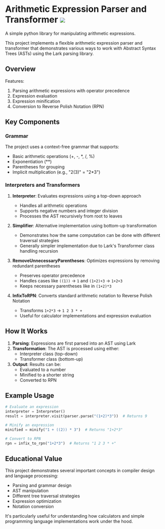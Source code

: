 # Arithmetic Expression Parser and Transformer ![](https://github.com/finnless/arithmetic/workflows/tests/badge.svg)

A simple python library for manipulating arithmetic expressions.

This project implements a flexible arithmetic expression parser and transformer that demonstrates various ways to work with Abstract Syntax Trees (ASTs) using the Lark parsing library.

## Overview

Features:
1. Parsing arithmetic expressions with operator precedence
2. Expression evaluation
3. Expression minification
4. Conversion to Reverse Polish Notation (RPN)

## Key Components

### Grammar
The project uses a context-free grammar that supports:
- Basic arithmetic operations (+, -, *, /, %)
- Exponentiation (**)
- Parentheses for grouping
- Implicit multiplication (e.g., "2(3)" = "2*3")

### Interpreters and Transformers

1. **Interpreter**: Evaluates expressions using a top-down approach
   - Handles all arithmetic operations
   - Supports negative numbers and integer division
   - Processes the AST recursively from root to leaves

2. **Simplifier**: Alternative implementation using bottom-up transformation
   - Demonstrates how the same computation can be done with different traversal strategies
   - Generally simpler implementation due to Lark's Transformer class handling recursion

3. **RemoveUnnecessaryParentheses**: Optimizes expressions by removing redundant parentheses
   - Preserves operator precedence
   - Handles cases like `((1))` → `1` and `(1+2)+3` → `1+2+3`
   - Keeps necessary parentheses like in `(1+2)*3`

4. **InfixToRPN**: Converts standard arithmetic notation to Reverse Polish Notation
   - Transforms `1+2*3` → `1 2 3 * +`
   - Useful for calculator implementations and expression evaluation

## How It Works

1. **Parsing**: Expressions are first parsed into an AST using Lark
2. **Transformation**: The AST is processed using either:
   - Interpreter class (top-down)
   - Transformer class (bottom-up)
3. **Output**: Results can be:
   - Evaluated to a number
   - Minified to a shorter string
   - Converted to RPN

## Example Usage

```python
# Evaluate an expression
interpreter = Interpreter()
result = interpreter.visit(parser.parse("(1+2)*3"))  # Returns 9

# Minify an expression
minified = minify("1 + ((2)) * 3")  # Returns "1+2*3"

# Convert to RPN
rpn = infix_to_rpn("1+2*3")  # Returns "1 2 3 * +"
```

## Educational Value

This project demonstrates several important concepts in compiler design and language processing:
- Parsing and grammar design
- AST manipulation
- Different tree traversal strategies
- Expression optimization
- Notation conversion

It's particularly useful for understanding how calculators and simple programming language implementations work under the hood.